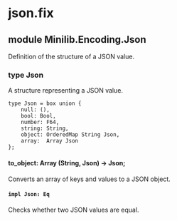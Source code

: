# json.fix

## module Minilib.Encoding.Json

Definition of the structure of a JSON value.

### type Json

A structure representing a JSON value.

```
type Json = box union {
    null: (),
    bool: Bool,
    number: F64,
    string: String,
    object: OrderedMap String Json,
    array:  Array Json
};
```
#### to_object: Array (String, Json) -> Json;

Converts an array of keys and values to a JSON object.

#### `impl Json: Eq`

Checks whether two JSON values are equal.

